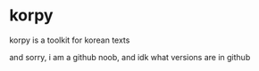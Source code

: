 # korpy
korpy is a toolkit for korean texts

and sorry, i am a github noob, and idk what versions are in github
